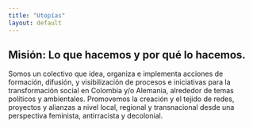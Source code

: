 ```yaml
---
title: "Utopías"
layout: default
---
```


## Misión: Lo que hacemos y por qué lo hacemos.

Somos un colectivo que idea, organiza e implementa acciones de formación, difusión, y visibilización de procesos e iniciativas para la transformación social en Colombia y/o Alemania, alrededor de temas políticos y ambientales. Promovemos la creación y el tejido de redes, proyectos y alianzas a nivel local, regional y transnacional desde una perspectiva feminista, antirracista y decolonial.  
